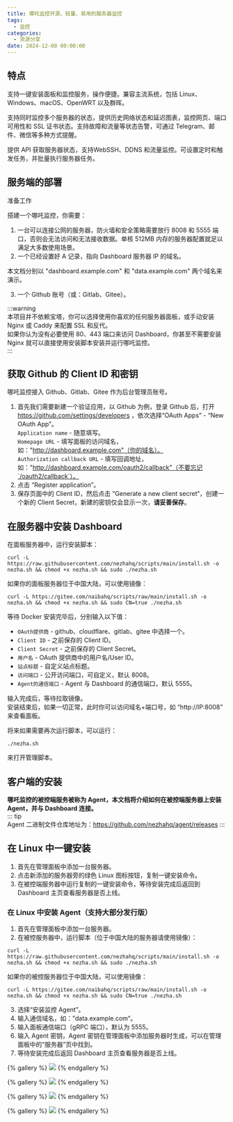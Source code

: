 ```yaml
---
title: 哪吒监控开源、轻量、易用的服务器监控
tags:
  - 监控
categories:
  - 资源分享
date: 2024-12-08 00:00:00
---
```


> 

<!-- more -->

## 特点

支持一键安装面板和监控服务，操作便捷。兼容主流系统，包括 Linux、Windows、macOS、OpenWRT 以及群晖。

支持同时监控多个服务器的状态，提供历史网络状态和延迟图表，监控网页、端口可用性和 SSL 证书状态。支持故障和流量等状态告警，可通过 Telegram、邮件、微信等多种方式提醒。

提供 API 获取服务器状态，支持WebSSH、DDNS 和流量监控。可设置定时和触发任务，并批量执行服务器任务。

## 服务端的部署

准备工作  

搭建一个哪吒监控，你需要：

1. 一台可以连接公网的服务器，防火墙和安全策略需要放行 8008 和 5555 端口，否则会无法访问和无法接收数据。单核 512MB 内存的服务器配置就足以满足大多数使用场景。
2. 一个已经设置好 A 记录，指向 Dashboard 服务器 IP 的域名。

本文档分别以 "dashboard.example.com" 和 "data.example.com" 两个域名来演示。

3. 一个 Github 账号（或：Gitlab、Gitee）。

:::warning  
本项目并不依赖宝塔，你可以选择使用你喜欢的任何服务器面板，或手动安装 Nginx 或 Caddy 来配置 SSL 和反代。  
如果你认为没有必要使用 80、443 端口来访问 Dashboard，你甚至不需要安装 Nginx 就可以直接使用安装脚本安装并运行哪吒监控。  
:::  

## 获取 Github 的 Client ID 和密钥

哪吒监控接入 Github、Gitlab、Gitee 作为后台管理员账号。  
1. 首先我们需要新建一个验证应用，以 Github 为例，登录 Github 后，打开 https://github.com/settings/developers ，依次选择“OAuth Apps” - “New OAuth App”。  
`Application name` - 随意填写。  
`Homepage URL` - 填写面板的访问域名，如："http://dashboard.example.com"（你的域名）。  
`Authorization callback URL` - 填写回调地址，如："http://dashboard.example.com/oauth2/callback"（不要忘记`/oauth2/callback`）。  
2. 点击 “Register application”。  
3. 保存页面中的 Client ID，然后点击 “Generate a new client secret“，创建一个新的 Client Secret，新建的密钥仅会显示一次，**请妥善保存**。

## 在服务器中安装 Dashboard

在面板服务器中，运行安装脚本：

```
curl -L https://raw.githubusercontent.com/nezhahq/scripts/main/install.sh -o nezha.sh && chmod +x nezha.sh && sudo ./nezha.sh
```  
如果你的面板服务器位于中国大陆，可以使用镜像：

```
curl -L https://gitee.com/naibahq/scripts/raw/main/install.sh -o nezha.sh && chmod +x nezha.sh && sudo CN=true ./nezha.sh
```

等待 Docker 安装完毕后，分别输入以下值：
- `OAuth提供商` -  github、cloudflare、gitlab、gitee 中选择一个。
- `Client ID` - 之前保存的 Client ID。
- `Client Secret` - 之前保存的 Client Secret。
- `用户名` - OAuth 提供商中的用户名/User ID。
- `站点标题` - 自定义站点标题。
- `访问端口` - 公开访问端口，可自定义，默认 8008。
- `Agent的通信端口` - Agent 与 Dashboard 的通信端口，默认 5555。

输入完成后，等待拉取镜像。  
安装结束后，如果一切正常，此时你可以访问域名+端口号，如 “http://IP:8008” 来查看面板。

将来如果需要再次运行脚本，可以运行：

```
./nezha.sh
``` 
来打开管理脚本。  



## 客户端的安装

**哪吒监控的被控端服务被称为 Agent，本文档将介绍如何在被控端服务器上安装 Agent，并与 Dashboard 连接。**  
::: tip  
Agent 二进制文件仓库地址为：<https://github.com/nezhahq/agent/releases>
:::

## 在 Linux 中一键安装

1. 首先在管理面板中添加一台服务器。
2. 点击新添加的服务器旁的绿色 Linux 图标按钮，复制一键安装命令。
3. 在被控端服务器中运行复制的一键安装命令，等待安装完成后返回到 Dashboard 主页查看服务器是否上线。


### 在 Linux 中安装 Agent（支持大部分发行版）


1. 首先在管理面板中添加一台服务器。  
2. 在被控服务器中，运行脚本（位于中国大陆的服务器请使用镜像）：

```
curl -L https://raw.githubusercontent.com/nezhahq/scripts/main/install.sh -o nezha.sh && chmod +x nezha.sh && sudo ./nezha.sh
```

如果你的被控服务器位于中国大陆，可以使用镜像：

```
curl -L https://gitee.com/naibahq/scripts/raw/main/install.sh -o nezha.sh && chmod +x nezha.sh && sudo CN=true ./nezha.sh
```

3. 选择“安装监控 Agent”。  
4. 输入通信域名，如：”data.example.com“。  
5. 输入面板通信端口（gRPC 端口），默认为 5555。  
6. 输入 Agent 密钥，Agent 密钥在管理面板中添加服务器时生成，可以在管理面板中的“服务器”页中找到。  
7. 等待安装完成后返回 Dashboard 主页查看服务器是否上线。

{% gallery %}
![](https://cdn.dusays.com/2024/11/766-1.jpg)
{% endgallery %}

{% gallery %}
![](https://cdn.dusays.com/2024/11/766-2.jpg)
{% endgallery %}

{% gallery %}
![](https://cdn.dusays.com/2024/11/766-3.jpg)
{% endgallery %}

{% gallery %}
![](https://cdn.dusays.com/2024/11/766-4.jpg)
{% endgallery %}